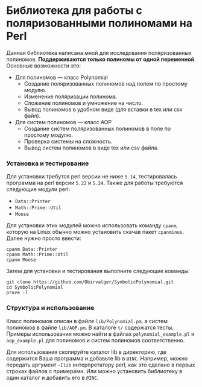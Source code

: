 Библиотека для работы с поляризованными полиномами на Perl
==========================================================

Данная библиотека написана мной для исследования поляризованных полиномов.
**Поддерживаются только полиномы от одной переменной**. Основные возможности
это:
* Для полиномов — класс Polynomial
  - Создание поляризованных полиномов над полем по простому модулю.
  - Изменение поляризации полинома.
  - Сложение полиномов и умножение на число.
  - Вывод полиномов в удобном виде (для вставки в tex или csv файл).
* Для систем полиномов — класс AOP
  - Создание систем поляризованных полиномов в поле по простому модулю.
  - Проверка системы на сложность.
  - Вывод систем полиномов в виде tex или csv файла.

### Установка и тестирование ###
Для установки требутся perl версии не ниже `5.14`, тестировалась программа на
perl версии `5.22` и `5.24`. Также для работы требуются следующие модули perl:
- `Data::Printer`
- `Math::Prime::Util`
- `Moose`

Для установки этих модулей можно использовать команду `cpanm`, которую на
Linux обычно можно установить скачав пакет `cpanminus`. Далее нужно просто
ввести:
```
cpanm Data::Printer
cpanm Math::Prime::Util
cpanm Moose
```

Затем для установки и тестирования выполните следующие команды:
```
git clone https://github.com/Obirvalger/SymbolicPolynomial.git
cd SymbolicPolynomial
prove -l
```

### Структура и использование ###
Класс полиномов описан в файле `lib/Polynomial.pm`, а систем полиномов в файле
`lib/AOP.pm`. В каталоге `t/` содержатся тесты. Примеры использования можно
найти в файлах `polynomial_example.pl` и `aop_example.pl` для полиномов и
систем полиномов соответственно.

Для использования скопируйте каталог lib в директорию, где содержится Ваша
программа и добавьте lib в `@INC`. Например, можно передать аргумент `-Ilib`
интерпретатору perl, как это сделано в первых строках файлов с примерами. Или
можно установить библиотеку в один каталог и добавить его в `@INC`.

